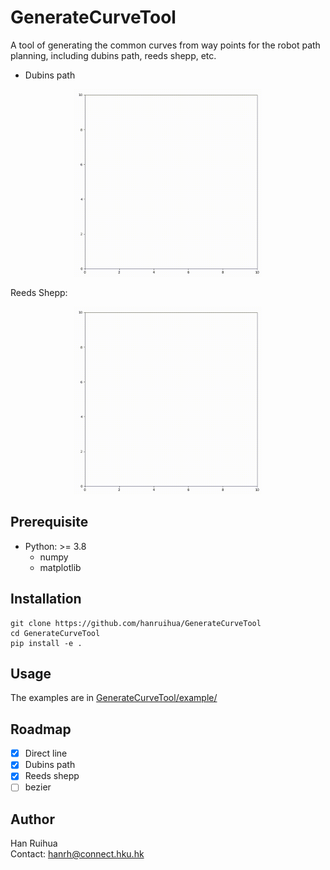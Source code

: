 # GenerateCurveTool

A tool of generating the common curves from way points for the robot path planning, including dubins path, reeds shepp, etc.

- Dubins path 
<div align=center>
<img src="example/gif/dubins.gif" width="300" height="300"/>
</div>

Reeds Shepp:
<div align=center>
<img src="example/gif/reeds_shepp.gif" width="300" height="300"/>
</div>

## Prerequisite

- Python: >= 3.8
    - numpy  
    - matplotlib 

## Installation

```
git clone https://github.com/hanruihua/GenerateCurveTool  
cd GenerateCurveTool  
pip install -e . 
```

## Usage 

The examples are in [GenerateCurveTool/example/](https://github.com/hanruihua/GenerateCurveTool/tree/main/example)

## Roadmap

- [x] Direct line
- [x] Dubins path
- [x] Reeds shepp
- [ ] bezier 

## Author

Han Ruihua  
Contact: hanrh@connect.hku.hk

